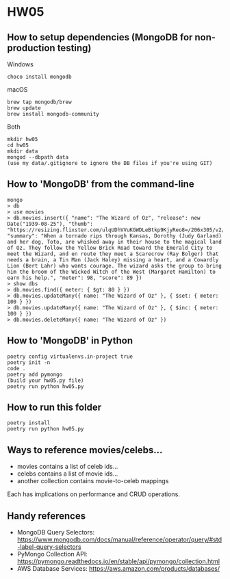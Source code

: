 # HW05

## How to setup dependencies (MongoDB for non-production testing)

Windows

    choco install mongodb

macOS

    brew tap mongodb/brew
    brew update
    brew install mongodb-community

Both

    mkdir hw05
    cd hw05
    mkdir data
    mongod --dbpath data
    (use my data/.gitignore to ignore the DB files if you're using GIT)

## How to 'MongoDB' from the command-line

    mongo
    > db
    > use movies
    > db.movies.insert({ "name": "The Wizard of Oz", "release": new Date("1939-08-25"), "thumb": "https://resizing.flixster.com/ulqUDhVVuKGWDLeBtkp9KjyReo8=/206x305/v2/https://flxt.tmsimg.com/NowShowing/129612/129612_ab.jpg", "summary": "When a tornado rips through Kansas, Dorothy (Judy Garland) and her dog, Toto, are whisked away in their house to the magical land of Oz. They follow the Yellow Brick Road toward the Emerald City to meet the Wizard, and en route they meet a Scarecrow (Ray Bolger) that needs a brain, a Tin Man (Jack Haley) missing a heart, and a Cowardly Lion (Bert Lahr) who wants courage. The wizard asks the group to bring him the broom of the Wicked Witch of the West (Margaret Hamilton) to earn his help.", "meter": 98, "score": 89 })
    > show dbs
    > db.movies.find({ meter: { $gt: 80 } })
    > db.movies.updateMany({ name: "The Wizard of Oz" }, { $set: { meter: 100 } })
    > db.movies.updateMany({ name: "The Wizard of Oz" }, { $inc: { meter: 100 } })
    > db.movies.deleteMany({ name: "The Wizard of Oz" })

## How to 'MongoDB' in Python

    poetry config virtualenvs.in-project true
    poetry init -n
    code .
    poetry add pymongo
    (build your hw05.py file)
    poetry run python hw05.py

## How to run this folder

    poetry install
    poetry run python hw05.py

## Ways to reference movies/celebs...

- movies contains a list of celeb ids...
- celebs contains a list of movie ids...
- another collection contains movie-to-celeb mappings

Each has implications on performance and CRUD operations.

## Handy references

- MongoDB Query Selectors: https://www.mongodb.com/docs/manual/reference/operator/query/#std-label-query-selectors
- PyMongo Collection API: https://pymongo.readthedocs.io/en/stable/api/pymongo/collection.html
- AWS Database Services: https://aws.amazon.com/products/databases/
